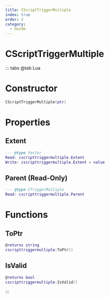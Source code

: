 ```yaml
---
title: CScriptTriggerMultiple
index: true
order: 2
category:
  - Guide
---
```


# CScriptTriggerMultiple

::: tabs
@tab Lua
# Constructor
```lua
CScriptTriggerMultiple(ptr)
```
# Properties
## Extent 
```lua
--- @type Vector
Read: cscripttriggermultiple.Extent
Write: cscripttriggermultiple.Extent = value
```
## Parent (Read-Only)
```lua
--- @type CTriggerMultiple
Read: cscripttriggermultiple.Parent
```
# Functions
## ToPtr
```lua
@returns string
cscripttriggermultiple:ToPtr()
```
## IsValid
```lua
@returns bool
cscripttriggermultiple:IsValid()
```

:::